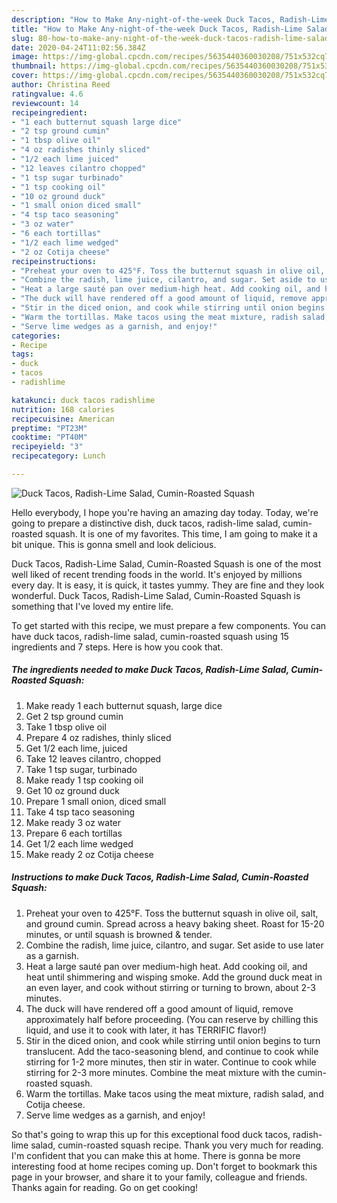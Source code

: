 ```yaml
---
description: "How to Make Any-night-of-the-week Duck Tacos, Radish-Lime Salad, Cumin-Roasted Squash"
title: "How to Make Any-night-of-the-week Duck Tacos, Radish-Lime Salad, Cumin-Roasted Squash"
slug: 80-how-to-make-any-night-of-the-week-duck-tacos-radish-lime-salad-cumin-roasted-squash
date: 2020-04-24T11:02:56.384Z
image: https://img-global.cpcdn.com/recipes/5635440360030208/751x532cq70/duck-tacos-radish-lime-salad-cumin-roasted-squash-recipe-main-photo.jpg
thumbnail: https://img-global.cpcdn.com/recipes/5635440360030208/751x532cq70/duck-tacos-radish-lime-salad-cumin-roasted-squash-recipe-main-photo.jpg
cover: https://img-global.cpcdn.com/recipes/5635440360030208/751x532cq70/duck-tacos-radish-lime-salad-cumin-roasted-squash-recipe-main-photo.jpg
author: Christina Reed
ratingvalue: 4.6
reviewcount: 14
recipeingredient:
- "1 each butternut squash large dice"
- "2 tsp ground cumin"
- "1 tbsp olive oil"
- "4 oz radishes thinly sliced"
- "1/2 each lime juiced"
- "12 leaves cilantro chopped"
- "1 tsp sugar turbinado"
- "1 tsp cooking oil"
- "10 oz ground duck"
- "1 small onion diced small"
- "4 tsp taco seasoning"
- "3 oz water"
- "6 each tortillas"
- "1/2 each lime wedged"
- "2 oz Cotija cheese"
recipeinstructions:
- "Preheat your oven to 425°F. Toss the butternut squash in olive oil, salt, and ground cumin. Spread across a heavy baking sheet. Roast for 15-20 minutes, or until squash is browned &amp; tender."
- "Combine the radish, lime juice, cilantro, and sugar. Set aside to use later as a garnish."
- "Heat a large sauté pan over medium-high heat. Add cooking oil, and heat until shimmering and wisping smoke. Add the ground duck meat in an even layer, and cook without stirring or turning to brown, about 2-3 minutes."
- "The duck will have rendered off a good amount of liquid, remove approximately half before proceeding. (You can reserve by chilling this liquid, and use it to cook with later, it has TERRIFIC flavor!)"
- "Stir in the diced onion, and cook while stirring until onion begins to turn translucent. Add the taco-seasoning blend, and continue to cook while stirring for 1-2 more minutes, then stir in water. Continue to cook while stirring for 2-3 more minutes. Combine the meat mixture with the cumin-roasted squash."
- "Warm the tortillas. Make tacos using the meat mixture, radish salad, and Cotija cheese."
- "Serve lime wedges as a garnish, and enjoy!"
categories:
- Recipe
tags:
- duck
- tacos
- radishlime

katakunci: duck tacos radishlime 
nutrition: 168 calories
recipecuisine: American
preptime: "PT23M"
cooktime: "PT40M"
recipeyield: "3"
recipecategory: Lunch

---
```



![Duck Tacos, Radish-Lime Salad, Cumin-Roasted Squash](https://img-global.cpcdn.com/recipes/5635440360030208/751x532cq70/duck-tacos-radish-lime-salad-cumin-roasted-squash-recipe-main-photo.jpg)

Hello everybody, I hope you're having an amazing day today. Today, we're going to prepare a distinctive dish, duck tacos, radish-lime salad, cumin-roasted squash. It is one of my favorites. This time, I am going to make it a bit unique. This is gonna smell and look delicious.

Duck Tacos, Radish-Lime Salad, Cumin-Roasted Squash is one of the most well liked of recent trending foods in the world. It's enjoyed by millions every day. It is easy, it is quick, it tastes yummy. They are fine and they look wonderful. Duck Tacos, Radish-Lime Salad, Cumin-Roasted Squash is something that I've loved my entire life.




To get started with this recipe, we must prepare a few components. You can have duck tacos, radish-lime salad, cumin-roasted squash using 15 ingredients and 7 steps. Here is how you cook that.

<!--inarticleads1-->

##### The ingredients needed to make Duck Tacos, Radish-Lime Salad, Cumin-Roasted Squash:

1. Make ready 1 each butternut squash, large dice
1. Get 2 tsp ground cumin
1. Take 1 tbsp olive oil
1. Prepare 4 oz radishes, thinly sliced
1. Get 1/2 each lime, juiced
1. Take 12 leaves cilantro, chopped
1. Take 1 tsp sugar, turbinado
1. Make ready 1 tsp cooking oil
1. Get 10 oz ground duck
1. Prepare 1 small onion, diced small
1. Take 4 tsp taco seasoning
1. Make ready 3 oz water
1. Prepare 6 each tortillas
1. Get 1/2 each lime wedged
1. Make ready 2 oz Cotija cheese




<!--inarticleads2-->

##### Instructions to make Duck Tacos, Radish-Lime Salad, Cumin-Roasted Squash:

1. Preheat your oven to 425°F. Toss the butternut squash in olive oil, salt, and ground cumin. Spread across a heavy baking sheet. Roast for 15-20 minutes, or until squash is browned &amp; tender.
1. Combine the radish, lime juice, cilantro, and sugar. Set aside to use later as a garnish.
1. Heat a large sauté pan over medium-high heat. Add cooking oil, and heat until shimmering and wisping smoke. Add the ground duck meat in an even layer, and cook without stirring or turning to brown, about 2-3 minutes.
1. The duck will have rendered off a good amount of liquid, remove approximately half before proceeding. (You can reserve by chilling this liquid, and use it to cook with later, it has TERRIFIC flavor!)
1. Stir in the diced onion, and cook while stirring until onion begins to turn translucent. Add the taco-seasoning blend, and continue to cook while stirring for 1-2 more minutes, then stir in water. Continue to cook while stirring for 2-3 more minutes. Combine the meat mixture with the cumin-roasted squash.
1. Warm the tortillas. Make tacos using the meat mixture, radish salad, and Cotija cheese.
1. Serve lime wedges as a garnish, and enjoy!




So that's going to wrap this up for this exceptional food duck tacos, radish-lime salad, cumin-roasted squash recipe. Thank you very much for reading. I'm confident that you can make this at home. There is gonna be more interesting food at home recipes coming up. Don't forget to bookmark this page in your browser, and share it to your family, colleague and friends. Thanks again for reading. Go on get cooking!
